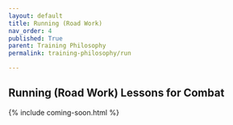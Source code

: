 ```yaml
---
layout: default
title: Running (Road Work)
nav_order: 4
published: True
parent: Training Philosophy
permalink: training-philosophy/run

---
```


## Running (Road Work) Lessons for Combat

{% include coming-soon.html %}

